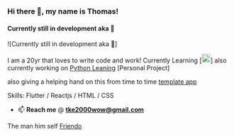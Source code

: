 ### Hi there 👋, my name is Thomas!
#### Currently still in development aka :book:
![Currently still in development aka :book:]

I am a 20yr that loves to write code and work! 
Currently Learning [<img src="https://www.vectorlogo.zone/logos/flutterio/flutterio-icon.svg" alt="flutter" width="20" height="20"/>]
also currently working on [Python Leaning](https://github.com/puff1g/PythonProjects) [Personal Project]

also giving a helping hand on this from time to time 
[template app](https://github.com/marcusmaczewski/demo_app)

Skills: Flutter / Reactjs / HTML / CSS

- 📫 **Reach me**  @ **tke2000wow@gmail.com** 

The man him self [Friendo](https://github.com/marcusmaczewski)



